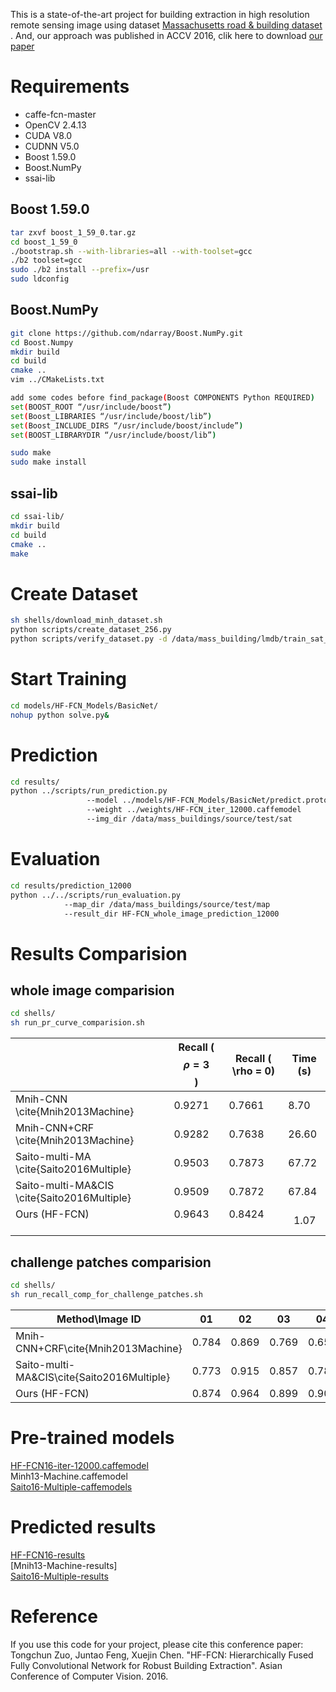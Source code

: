 This is a state-of-the-art project for building extraction in high resolution remote sensing image using dataset [Massachusetts road & building dataset](https://www.cs.toronto.edu/~vmnih/data/) . And, our approach was published in ACCV 2016, clik here to download [our paper](https://github.com/tczuo/HF-FCN-for-Robust-Building-Extraction/blob/master/0663.pdf)

# Requirements
- caffe-fcn-master
- OpenCV 2.4.13
- CUDA V8.0
- CUDNN V5.0
- Boost 1.59.0
- Boost.NumPy
- ssai-lib

## Boost 1.59.0
```sh
tar zxvf boost_1_59_0.tar.gz 
cd boost_1_59_0 
./bootstrap.sh --with-libraries=all --with-toolset=gcc 
./b2 toolset=gcc 
sudo ./b2 install --prefix=/usr 
sudo ldconfig
```

## Boost.NumPy
```sh
git clone https://github.com/ndarray/Boost.NumPy.git 
cd Boost.Numpy  
mkdir build 
cd build 
cmake ..   
vim ../CMakeLists.txt   

add some codes before find_package(Boost COMPONENTS Python REQUIRED)  
set(BOOST_ROOT “/usr/include/boost”) 
set(Boost_LIBRARIES “/usr/include/boost/lib”)   
set(Boost_INCLUDE_DIRS “/usr/include/boost/include”) 
set(BOOST_LIBRARYDIR “/usr/include/boost/lib”) 

sudo make 
sudo make install 
```
## ssai-lib
```sh
cd ssai-lib/
mkdir build
cd build
cmake ..
make 
```
# Create Dataset
```sh
sh shells/download_minh_dataset.sh  
python scripts/create_dataset_256.py  
python scripts/verify_dataset.py -d /data/mass_building/lmdb/train_sat_256 
```  
# Start Training
```sh
cd models/HF-FCN_Models/BasicNet/  
nohup python solve.py& 
```

# Prediction
```sh
cd results/  
python ../scripts/run_prediction.py 
				 --model ../models/HF-FCN_Models/BasicNet/predict.prototxt  
				 --weight ../weights/HF-FCN_iter_12000.caffemodel  
				 --img_dir /data/mass_buildings/source/test/sat  
```
# Evaluation
```sh
cd results/prediction_12000   
python ../../scripts/run_evaluation.py   
			--map_dir /data/mass_buildings/source/test/map   
			--result_dir HF-FCN_whole_image_prediction_12000
```

# Results Comparision
## whole image comparision
```sh
cd shells/
sh run_pr_curve_comparision.sh
```
|                                                | Recall ($$ \rho = 3 $$) | Recall ( \rho = 0) | Time (s) |
|------------------------------------------------|---------------------|---------------------|----------|
| Mnih-CNN \cite{Mnih2013Machine}                | 0.9271              | 0.7661              | 8.70     |
| Mnih-CNN+CRF \cite{Mnih2013Machine}            | 0.9282              | 0.7638              | 26.60    |
| Saito-multi-MA \cite{Saito2016Multiple}        | 0.9503              | 0.7873              | 67.72    |
| Saito-multi-MA&CIS \cite{Saito2016Multiple} | 0.9509              | 0.7872              | 67.84    |
| Ours (HF-FCN)                                  | 0.9643              | 0.8424              |   1.07   |

## challenge patches comparision
```sh
cd shells/
sh run_recall_comp_for_challenge_patches.sh
```
| Method\Image ID                                      | 01             | 02             | 03             | 04             | 05             | 06             | 07             | mean           |
|-----------------------------------------------|----------------|----------------|----------------|----------------|----------------|----------------|----------------|----------------|
| Mnih-CNN+CRF\cite\{Mnih2013Machine\}          | 0.784          | 0.869          | 0.769          | 0.653          | 0.893          | 0.764          | 0.800          | 0.784          |
| Saito-multi-MA\&CIS\cite\{Saito2016Multiple\} | 0.773          | 0.915          | 0.857          | 0.789          | 0.945          | 0.773          | 0.830          | 0.851          |
| Ours (HF-FCN)                        | 0.874 | 0.964 | 0.899 | 0.901 | 0.986 | 0.840| 0.851 | 0.911 |


# Pre-trained models
[HF-FCN16-iter-12000.caffemodel](https://github.com/tczuo/HF-FCN-for-Robust-Building-Extraction/tree/master/weights) <br />
Minh13-Machine.caffemodel   <br />
[Saito16-Multiple-caffemodels](https://github.com/mitmul/ssai-cnn/wiki/Pre-trained-models)

# Predicted results
[HF-FCN16-results](https://github.com/tczuo/HF-FCN-for-Robust-Building-Extraction/tree/master/results/whole_image_results/Zuo-HF-FCN-ACCV16)   <br />
[Mnih13-Machine-results]   <br />
[Saito16-Multiple-results](https://github.com/mitmul/ssai-cnn/wiki/Predicted-results)

# Reference
If you use this code for your project, please cite this conference paper:  <br />
Tongchun Zuo, Juntao Feng, Xuejin Chen. "HF-FCN: Hierarchically Fused Fully Convolutional Network for Robust Building Extraction". Asian Conference of Computer Vision. 2016. 
